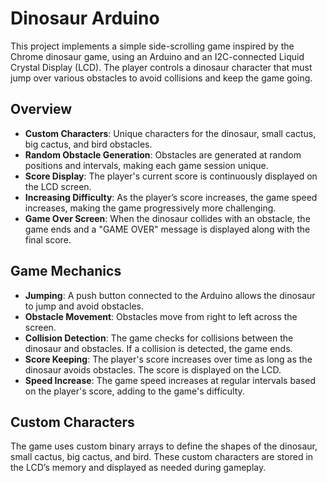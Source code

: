 # Dinosaur Arduino

This project implements a simple side-scrolling game inspired by the Chrome dinosaur game, using an Arduino and an I2C-connected Liquid Crystal Display (LCD). The player controls a dinosaur character that must jump over various obstacles to avoid collisions and keep the game going.

## Overview
- **Custom Characters**: Unique characters for the dinosaur, small cactus, big cactus, and bird obstacles.
- **Random Obstacle Generation**: Obstacles are generated at random positions and intervals, making each game session unique.
- **Score Display**: The player's current score is continuously displayed on the LCD screen.
- **Increasing Difficulty**: As the player’s score increases, the game speed increases, making the game progressively more challenging.
- **Game Over Screen**: When the dinosaur collides with an obstacle, the game ends and a "GAME OVER" message is displayed along with the final score.

## Game Mechanics
- **Jumping**: A push button connected to the Arduino allows the dinosaur to jump and avoid obstacles.
- **Obstacle Movement**: Obstacles move from right to left across the screen.
- **Collision Detection**: The game checks for collisions between the dinosaur and obstacles. If a collision is detected, the game ends.
- **Score Keeping**: The player's score increases over time as long as the dinosaur avoids obstacles. The score is displayed on the LCD.
- **Speed Increase**: The game speed increases at regular intervals based on the player's score, adding to the game's difficulty.

## Custom Characters
The game uses custom binary arrays to define the shapes of the dinosaur, small cactus, big cactus, and bird. These custom characters are stored in the LCD’s memory and displayed as needed during gameplay.

